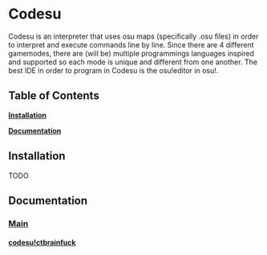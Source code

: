# Codesu
Codesu is an interpreter that uses osu maps (specifically .osu files) in order to interpret and execute commands line by line. Since there are 4 different gamemodes, there are (will be) multiple programmings languages inspired and supported so each mode is unique and different from one another. The best IDE in order to program in Codesu is the osu!editor in osu!.

## Table of Contents

**[Installation](#install)**

**[Documentation](#doc)**

<a name='install'></a>
## Installation
TODO

<a name='doc'></a>
## Documentation
### [Main](./doc/README.md)
#### [codesu!ctbrainfuck](./doc/ctbrainfuck.md)
